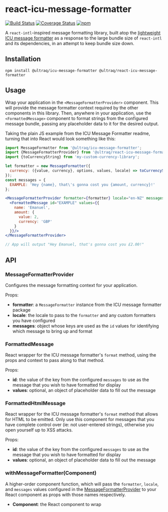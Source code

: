 
react-icu-message-formatter
===========================

[![Build Status](https://travis-ci.com/ultraq/react-icu-message-formatter.svg?branch=master)](https://travis-ci.com/ultraq/react-icu-message-formatter)
[![Coverage Status](https://coveralls.io/repos/github/ultraq/react-icu-message-formatter/badge.svg?branch=master)](https://coveralls.io/github/ultraq/react-icu-message-formatter?branch=master)
[![npm](https://img.shields.io/npm/v/@ultraq/react-icu-message-formatter.svg?maxAge=3600)](https://www.npmjs.com/package/@ultraq/react-icu-message-formatter)

A `react-intl`-inspired message formatting library, built atop the
[lightweight ICU message formatter](https://github.com/ultraq/icu-message-formatter)
as a response to the large bundle size of `react-intl` and its dependencies, in
an attempt to keep bundle size down.


Installation
------------

```
npm install @ultraq/icu-message-formatter @ultraq/react-icu-message-formatter
```


Usage
-----

Wrap your application in the `<MessageFormatterProvider>` component.  This will
provide the message formatter context required by the other components in this
library.  Then, anywhere in your application, use the `<FormattedMessage>`
component to format strings from the configured message bundle, passing any
placeholder data to it for the desired output.

Taking the plain JS example from the ICU Message Formatter readme, turning that
into React would look something like this:

```jsx
import MessageFormatter from '@ultraq/icu-message-formatter'; 
import {MessageFormatterProvider} from '@ultraq/react-icu-message-formatter';
import {toCurrencyString} from 'my-custom-currency-library';

let formatter = new MessageFormatter({
  currency: ({value, currency}, options, values, locale) => toCurrencyString(value, currency, locale)
});
const messages = {
  EXAMPLE: 'Hey {name}, that\'s gonna cost you {amount, currency}!'
};

<MessageFormatterProvider formatter={formatter} locale="en-NZ" messages={messages}>
  <FormattedMessage id="EXAMPLE" values={{
    name: 'Emanuel',
    amount: {
      value: 2,
      currency: 'GBP'
    }
  }}/>
</MessageFormatterProvider>

// App will output "Hey Emanuel, that's gonna cost you £2.00!"
```


API
---

### MessageFormatterProvider

Configures the message formatting context for your application.

Props:
 - **formatter**: a `MessageFormatter` instance from the ICU message formatter
   package
 - **locale**: the locale to pass to the `formatter` and any custom formatters
   you have configured
 - **messages**: object whose keys are used as the `id` values for identifying
   which message to bring up and format

### FormattedMessage

React wrapper for the ICU message formatter's `format` method, using the props
and context to pass along to that method.

Props:
 - **id**: the value of the key from the configured `messages` to use as the
   message that you wish to have formatted for display
 - **values**: optional, an object of placeholder data to fill out the message

### FormattedHtmlMessage

React wrapper for the ICU message formatter's `format` method that allows for
HTML to be emitted.  Only use this component for messages that you have complete
control over (ie: not user-entered strings), otherwise you open yourself up to
XSS attacks.

Props:
 - **id**: the value of the key from the configured `messages` to use as the
   message that you wish to have formatted for display
 - **values**: optional, an object of placeholder data to fill out the message

### withMessageFormatter(Component)

A higher-order component function, which will pass the `formatter`, `locale`,
and `messages` values configured in the [MessageFormatterProvider](#messageformatterprovider)
to your React component as props with those names respectively.

 - **Component**: the React component to wrap

